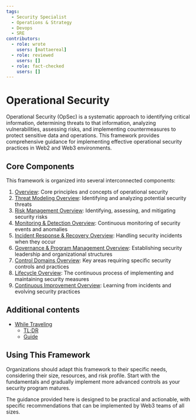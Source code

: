 ```yaml
---
tags:
  - Security Specialist
  - Operations & Strategy
  - Devops
  - SRE
contributors:
  - role: wrote
    users: [mattaereal]
  - role: reviewed
    users: []
  - role: fact-checked
    users: []
---
```


# Operational Security

Operational Security (OpSec) is a systematic approach to identifying critical information, determining threats to that information, analyzing vulnerabilities, assessing risks, and implementing countermeasures to protect sensitive data and operations. This framework provides comprehensive guidance for implementing effective operational security practices in Web2 and Web3 environments.

## Core Components

This framework is organized into several interconnected components:

1. [Overview](./overview/): Core principles and concepts of operational security
2. [Threat Modeling Overview](./threat-modeling-overview.md): Identifying and analyzing potential security threats
3. [Risk Management Overview](./risk-management-overview.md): Identifying, assessing, and mitigating security risks
4. [Monitoring & Detection Overview](): Continuous monitoring of security events and anomalies
5. [Incident Response & Recovery Overview](): Handling security incidents when they occur
6. [Governance & Program Management Overview](): Establishing security leadership and organizational structures
7. [Control Domains Overview](): Key areas requiring specific security controls and practices
8. [Lifecycle Overview](): The continuous process of implementing and maintaining security measures
9. [Continuous Improvement Overview](): Learning from incidents and evolving security practices

## Additional contents

- [While Traveling](./opsec/travel/README.md)
  - [TL;DR](./opsec/travel/tldr.md)
  - [Guide](./opsec/travel/guide.md)

## Using This Framework

Organizations should adapt this framework to their specific needs, considering their size, resources, and risk profile. Start with the fundamentals and gradually implement more advanced controls as your security program matures.

The guidance provided here is designed to be practical and actionable, with specific recommendations that can be implemented by Web3 teams of all sizes.
